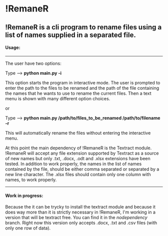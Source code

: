 
!RemaneR
========

!RemaneR is a cli program to rename files using a list of names supplied
in a separated file.
-------------

#### Usage:
-------------

The user have two options:

Type --> **python main.py -i** 

This option starts the program in interactive mode. The user is prompted to
enter the path to the files to be renamed and the path of the file 
containing the names that he wants to use to rename the current files.
Then a text menu is shown with many different option choices.
   
or
    
Type --> **python main.py /path/to/files_to_be_renamed /path/to/filename -r**

This will automatically rename the files without entering the interactive menu.

At this point the main dependency of !RemaneR is the Textract module.
!RemaneR will accept any file extension supported by Textract as a source
of new names but only .txt, .docx, .odt and .xlsx extensions have been 
tested. 
In addition to work properly, the names in the list of names contained by
the file, should be either comma separated or separated by a new line 
character.
The .xlsx files should contain only one column with names,
to work properly.

----------
#### Work in progress:
  Because the it can be trycky to install the textract module and because it
  does way more than it is strictly necessary in !RemaneR, I'm working in a
  version that will be textract free.
  You can find it in the *nodependency* branch.
  Right now this version only accepts .docx, .txt and .csv files (with only
  one row of data).
    
    

